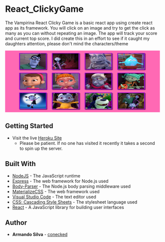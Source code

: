 # React_ClickyGame

The Vampirina React Clicky Game is a basic react app using create react app as its framework. You will click on an image and try to get the click as many as you can without repeating an image. The app will track your score and current top score. I did create this in an effort to see if it caught my daughters attention, please don't mind the characters/theme

<p style="center">
  <img width="600" height="200" src="/public/images/clickyGame.png">
</p>

## Getting Started

* Visit the live [Heroku Site](https://morning-taiga-62467.herokuapp.com/)
    * Please be patient. If no one has visited it recently it takes a second to spin up the server.

## Built With

* [NodeJS](https://nodejs.org/en/) - The JavaScript runtime
* [Express](https://github.com/expressjs/express) - The web framework for Node.js used
* [Body-Parser](https://github.com/expressjs/body-parser) - The Node.js body parsing middleware used
* [MaterializeCSS](https://materializecss.com/) - The web framework used
* [Visual Studio Code](https://code.visualstudio.com/) - The text editor used
* [CSS: Cascading Style Sheets](https://developer.mozilla.org/en-US/docs/Web/CSS) - The stylesheet language used
* [React](https://reactjs.org/) - A JavaScript library for building user interfaces

## Author

* **Armando Silva** - [conecked](https://conecked.github.io)
